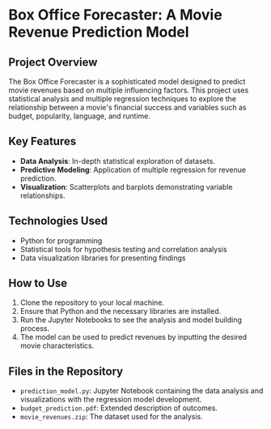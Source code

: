 # Box Office Forecaster: A Movie Revenue Prediction Model

## Project Overview
The Box Office Forecaster is a sophisticated model designed to predict movie revenues based on multiple influencing factors. This project uses statistical analysis and multiple regression techniques to explore the relationship between a movie's financial success and variables such as budget, popularity, language, and runtime.

## Key Features
- **Data Analysis**: In-depth statistical exploration of datasets.
- **Predictive Modeling**: Application of multiple regression for revenue prediction.
- **Visualization**: Scatterplots and barplots demonstrating variable relationships.

## Technologies Used
- Python for programming
- Statistical tools for hypothesis testing and correlation analysis
- Data visualization libraries for presenting findings

## How to Use
1. Clone the repository to your local machine.
2. Ensure that Python and the necessary libraries are installed.
3. Run the Jupyter Notebooks to see the analysis and model building process.
4. The model can be used to predict revenues by inputting the desired movie characteristics.

## Files in the Repository
- `prediction_model.py`: Jupyter Notebook containing the data analysis and visualizations with the regression model development.
- `budget_prediction.pdf`: Extended description of outcomes.
- `movie_revenues.zip`: The dataset used for the analysis.



